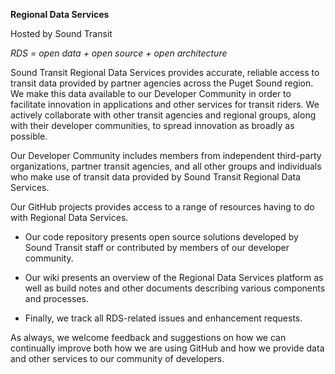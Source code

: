 **Regional Data Services**

Hosted by Sound Transit

_RDS = open data + open source + open architecture_

Sound Transit Regional Data Services provides accurate, reliable access to transit data provided by partner agencies across the Puget Sound region. We make this data available to our Developer Community in order to facilitate innovation in applications and other services for transit riders. We actively collaborate with other transit agencies and regional groups, along with their developer communities, to spread innovation as broadly as possible.

Our Developer Community includes members from independent third-party organizations, partner transit agencies, and all other groups and individuals who make use of transit data provided by Sound Transit Regional Data Services.

Our GitHub projects provides access to a range of resources having to do with Regional Data Services.

* Our code repository presents open source solutions developed by Sound Transit staff or contributed by members of our developer community.

* Our wiki presents an overview of the Regional Data Services platform as well as build notes and other documents describing various components and processes.

* Finally, we track all RDS-related issues and enhancement requests.

As always, we welcome feedback and suggestions on how we can continually improve both how we are using GitHub and how we provide data and other services to our community of developers.

